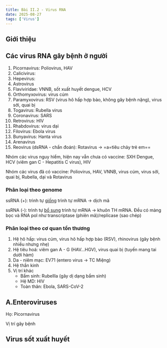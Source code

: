 ```yaml
---
title: Bài II.2 - Virus RNA
date: 2025-08-27
tags: ['Virus']
---
```


## Giới thiệu

## Các virus RNA gây bệnh ở người

1. Picornavirus: Poliovirus, HAV
2. Calicivirus:
3. Hepevirus:
4. Astrovirus
5. Flaviviridae: VNNB, sốt xuất huyết dengue, HCV
6. Orthomyxovirus: virus cúm
7. Paramyxovirus: RSV (virus hô hấp hợp bào, không gây bệnh nặng), virus sởi, quai bị
8. Togavirus: Rubella virus
9. Coronavirus: SARS
10. Retrovirus: HIV
11. Rhabdovirus: virus dại
12. Filovirus: Ebola virus
13. Bunyavirus: Hanta virus
14. Arenavirus
15. Reovirus (dsRNA - chẩn đoán): Rotavirus -> =a=tiêu chảy trẻ em==

Nhóm các virus nguy hiểm, hiện nay vẫn chưa có vaccine: SXH Dengue, HCV (viêm gan C - Hepatitis C virus), HIV

Nhóm các virus đã có vaccine: Poliovirus, HAV, VNNB, virus cúm, virus sởi, quai bị, Rubella, dại và Rotavirus

### Phân loại theo genome

ssRNA (+): trình tự <u>giống</u> trình tự mRNA -> dịch mã

ssRNA (-): trình tự <u>bổ sung</u> trình tự mRNA -> khuôn TH mRNA. Đều có màng bọc và RNA pol như transcriptase (phiên mã)/replicase (sao chép)

### Phân loại theo cơ quan tổn thương

1. Hệ hô hấp: virus cúm, virus hô hấp hợp bào (RSV), rhinovirus (gây bệnh nhiều nhưng nhẹ)
2. Hệ tiêu hoá: viêm gan A - G (HAV...HGV), virus quai bị (tuyến mang tai dưới hàm)
3. Da - niêm mạc: EV71 (entero virus -> TC Miệng)
4. Hệ thần kinh
5. Vị trí khác
    - Bẩm sinh: Rubellla (gây dị dạng bẩm sinh)
    - Hệ MD: HIV
    - Toàn thân: Ebola, SARS-CoV-2

## A.Enteroviruses

Họ: Picornavirus

Vị trí gây bệnh

<!-- ## 🧬 Virus DNA

| Họ | Virus | Đặc điểm | Vị trí gây bệnh | Miễn dịch | Bệnh học | Điều trị | Vaccine |
|-----|--------|------------|------------------|------------|------------|------------|-----------|
| **Herpesviridae** | **Herpes Simplex Virus (HSV-1, HSV-2)** | - Màng bọc (+), gai glycoprotein<br>- Capsid hình khối<br>- dsDNA dạng thẳng | Da - niêm mạc, hệ thần kinh | Nhiễm tiềm ẩn, không triệu chứng rõ ràng | - Mụn rộp, viêm kết mạc, viêm não sơ sinh<br>- HSV-1: thắt lưng trở lên<br>- HSV-2: thắt lưng trở xuống | Thuốc kháng virus ức chế DNA polymerase (Acyclovir); không loại trừ được virus tiềm ẩn | Không có |
| **Herpesviridae** | **Varicella-Zoster Virus (VZV)** | - Màng bọc (+)<br>- dsDNA dạng thẳng | Da - niêm mạc, thần kinh | Miễn dịch suốt đời; MD tế bào quan trọng nhất | 1. **Varicella (thủy đậu):** bọng nước rải rác, biến chứng viêm phổi, não, hội chứng Reye<br>2. **Zoster (Zona):** tái phát theo dây TK cảm giác, đau kéo dài | Acyclovir (5 lần/ngày x 7 ngày); thuốc giảm đau thần kinh | Vaccine sống giảm độc lực |
| **Herpesviridae** | **Cytomegalovirus (CMV)** | - Virus đại bào<br>- Màng bọc (+)<br>- dsDNA dạng thẳng | Hệ miễn dịch | Ảnh hưởng lympho, mono, ĐTB<br>Nhiễm tiềm ẩn | - Thể vùi hình mắt cú<br>- Dị dạng bẩm sinh<br>- Viêm phổi tế bào khổng lồ ở người HIV | Ganciclovir, Cidofovir (ức chế nhân lên virus qua phosphoryl hóa) | Không có |
| **Herpesviridae** | **Epstein-Barr Virus (EBV)** | - Tế bào đích: lympho B<br>- KN: EBNA, LMP1,2 | Hệ lympho, hầu họng | Đáp ứng qua KN nhân và màng | - Nhiễm trùng cấp<br>- Ung thư hầu họng, u lympho Burkitt<br>- Tăng sinh lympho khi suy giảm MD | Điều trị triệu chứng | Không có |
| **Adenoviridae** | **Adenovirus** | - Màng bọc (-), hình cầu<br>- dsDNA dạng thẳng | Hô hấp, tiêu hóa, da-niêm mạc | KN kết hợp bổ thể, ngưng kết hồng cầu, trung hòa<br>Miễn dịch lâu dài | Viêm mắt, hô hấp, tiêu hóa, tiết niệu (đau mắt đỏ) | Điều trị triệu chứng | Có vaccine (nước ngoài, VN chưa có) |
| **Papillomaviridae** | **Human Papillomavirus (HPV)** | - Màng bọc (-)<br>- dsDNA dạng vòng | Da - niêm mạc, sinh dục | Không rõ | - Ung thư cổ tử cung (HPV16,18)<br>- Sùi mào gà | Không có thuốc trị dứt điểm | Vaccine tái tổ hợp (HPV16,18) |
| **Hepadnaviridae** | **Hepatitis B Virus (HBV)** | - Màng bọc (+)<br>- DNA dạng vòng không khép kín (1 phần ss, 1 phần ds) | Gan, hệ tiêu hóa | KN: HBsAg, HBcAg, HBeAg<br>KT: HBsAb, HBcAb, HBeAb<br>HBV-DNA xác định tải lượng virus | Viêm gan B, xơ gan, ung thư gan | Thuốc kháng virus ức chế polymerase (tenofovir, entecavir...) | Vaccine tái tổ hợp | -->

## Virus sốt xuất huyết

